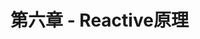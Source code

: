 <!--
 * @Author: Reiner
 * @Date: 2022-05-24 16:27:26
 * @LastEditors: Do not edit
 * @LastEditTime: 2022-05-24 16:44:44
 * @FilePath: \reiner-blog\docs\pages\posts\mini-vue_6.md
 * @Description: 第六章 - Reactive原理
-->
# 第六章 - Reactive原理